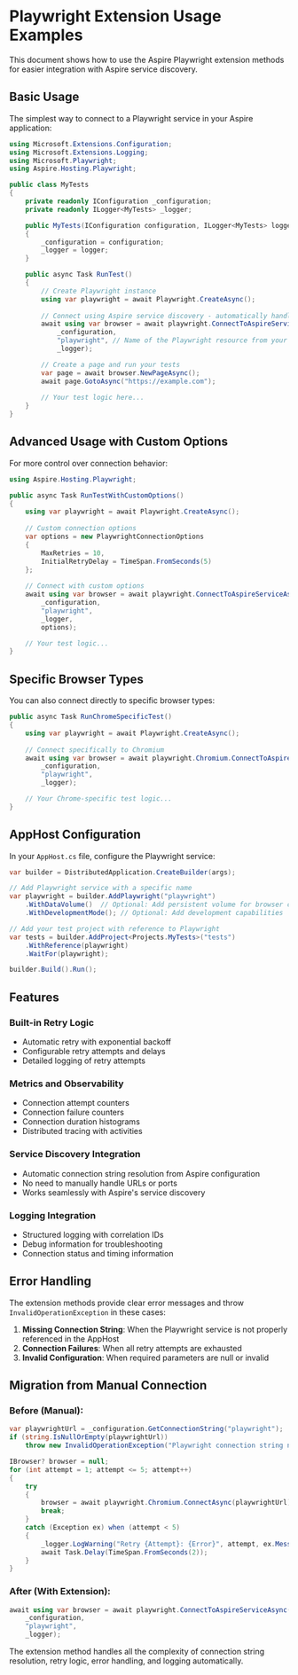 # Playwright Extension Usage Examples

This document shows how to use the Aspire Playwright extension methods for easier integration with Aspire service discovery.

## Basic Usage

The simplest way to connect to a Playwright service in your Aspire application:

```csharp
using Microsoft.Extensions.Configuration;
using Microsoft.Extensions.Logging;
using Microsoft.Playwright;
using Aspire.Hosting.Playwright;

public class MyTests
{
    private readonly IConfiguration _configuration;
    private readonly ILogger<MyTests> _logger;

    public MyTests(IConfiguration configuration, ILogger<MyTests> logger)
    {
        _configuration = configuration;
        _logger = logger;
    }

    public async Task RunTest()
    {
        // Create Playwright instance
        using var playwright = await Playwright.CreateAsync();
        
        // Connect using Aspire service discovery - automatically handles retries and logging
        await using var browser = await playwright.ConnectToAspireServiceAsync(
            _configuration, 
            "playwright", // Name of the Playwright resource from your AppHost
            _logger);

        // Create a page and run your tests
        var page = await browser.NewPageAsync();
        await page.GotoAsync("https://example.com");
        
        // Your test logic here...
    }
}
```

## Advanced Usage with Custom Options

For more control over connection behavior:

```csharp
using Aspire.Hosting.Playwright;

public async Task RunTestWithCustomOptions()
{
    using var playwright = await Playwright.CreateAsync();
    
    // Custom connection options
    var options = new PlaywrightConnectionOptions
    {
        MaxRetries = 10,
        InitialRetryDelay = TimeSpan.FromSeconds(5)
    };
    
    // Connect with custom options
    await using var browser = await playwright.ConnectToAspireServiceAsync(
        _configuration, 
        "playwright", 
        _logger,
        options);

    // Your test logic...
}
```

## Specific Browser Types

You can also connect directly to specific browser types:

```csharp
public async Task RunChromeSpecificTest()
{
    using var playwright = await Playwright.CreateAsync();
    
    // Connect specifically to Chromium
    await using var browser = await playwright.Chromium.ConnectToAspireServiceAsync(
        _configuration, 
        "playwright", 
        _logger);

    // Your Chrome-specific test logic...
}
```

## AppHost Configuration

In your `AppHost.cs` file, configure the Playwright service:

```csharp
var builder = DistributedApplication.CreateBuilder(args);

// Add Playwright service with a specific name
var playwright = builder.AddPlaywright("playwright")
    .WithDataVolume()  // Optional: Add persistent volume for browser cache
    .WithDevelopmentMode(); // Optional: Add development capabilities

// Add your test project with reference to Playwright
var tests = builder.AddProject<Projects.MyTests>("tests")
    .WithReference(playwright)
    .WaitFor(playwright);

builder.Build().Run();
```

## Features

### Built-in Retry Logic
- Automatic retry with exponential backoff
- Configurable retry attempts and delays
- Detailed logging of retry attempts

### Metrics and Observability
- Connection attempt counters
- Connection failure counters  
- Connection duration histograms
- Distributed tracing with activities

### Service Discovery Integration
- Automatic connection string resolution from Aspire configuration
- No need to manually handle URLs or ports
- Works seamlessly with Aspire's service discovery

### Logging Integration
- Structured logging with correlation IDs
- Debug information for troubleshooting
- Connection status and timing information

## Error Handling

The extension methods provide clear error messages and throw `InvalidOperationException` in these cases:

1. **Missing Connection String**: When the Playwright service is not properly referenced in the AppHost
2. **Connection Failures**: When all retry attempts are exhausted
3. **Invalid Configuration**: When required parameters are null or invalid

## Migration from Manual Connection

### Before (Manual):
```csharp
var playwrightUrl = _configuration.GetConnectionString("playwright");
if (string.IsNullOrEmpty(playwrightUrl))
    throw new InvalidOperationException("Playwright connection string not found");

IBrowser? browser = null;
for (int attempt = 1; attempt <= 5; attempt++)
{
    try
    {
        browser = await playwright.Chromium.ConnectAsync(playwrightUrl);
        break;
    }
    catch (Exception ex) when (attempt < 5)
    {
        _logger.LogWarning("Retry {Attempt}: {Error}", attempt, ex.Message);
        await Task.Delay(TimeSpan.FromSeconds(2));
    }
}
```

### After (With Extension):
```csharp
await using var browser = await playwright.ConnectToAspireServiceAsync(
    _configuration, 
    "playwright", 
    _logger);
```

The extension method handles all the complexity of connection string resolution, retry logic, error handling, and logging automatically.
